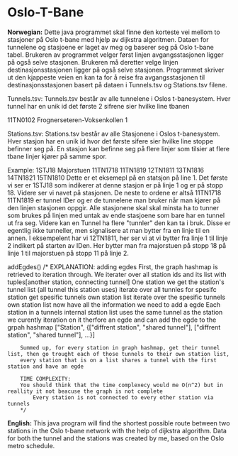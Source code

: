 # Oslo-T-Bane
**Norwegian:**
Dette java programmet skal finne den korteste vei mellom to stasjoner på Oslo t-bane med hjelp av dijkstra algoritmen.
Dataen for tunnelene og stasjoene er laget av meg og baserer seg på Oslo t-bane tabel. Brukeren av programmet velger 
først linjen avgangsstasjonen ligger på også selve stasjonen. Brukeren må deretter velge linjen destinasjonsstasjonen 
ligger på også selve stasjonen. Programmet skriver ut den kjappeste veien en kan ta for å reise fra avgangsstasjonen 
til destinasjonsstasjonen basert på dataen i Tunnels.tsv og Stations.tsv filene.

Tunnels.tsv:
    Tunnels.tsv består av alle tunnelene i Oslos t-banesystem. Hver tunnel har en unik id det første 2 sifrene sier hvilke line tbanen

11TN0102 Frognerseteren-Voksenkollen 1

Stations.tsv:
Stations.tsv består av alle Stasjonene i Oslos t-banesystem. Hver stasjon har en unik id hvor det første sifere sier hvilke line stoppe befinner 
seg på. En stasjon kan befinne seg på flere linjer som tilsier at flere tbane linjer kjører på samme spor.  

Example:
1STJ18 Majorstuen 11TN1718 11TN1819 12TN1811 13TN1816 14TN1821 15TN1810
Dette er et eksemepl på en statsjon på line 1. Det første vi ser er 1STJ18 som indikerer at denne stasjon er på linje 1 og er på stopp 18.
Videre ser vi navet på stasjonen. De neste to ordene er altså 11TN1718 11TN1819 er tunnel IDer og er de tunnelene man bruker når man kjører på 
den linjen stasjonen oppgir. Alle stasjonene skal skal minsta ha to tunner som brukes på linjen med untak av ende stasjoene som bare har en tunnel ut 
fra seg. Videre kan en Tunnel ha flere "tunnler" den kan ta i bruk. Disse er egentlig ikke tunneller, men signalisere at man bytter fra en linje til en  annen. I eksempelent har vi 12TN1811, her ser vi at vi bytter fra linje 1 til linje 2 indikert på starten av IDen. Her bytter man fra majorstuen på stopp 18 på linje 1 til majorstuen på stopp 11 på linje 2.

addEgdes()
/* EXPLANATION: adding egdes 
        First, the graph hashmap is retrieved to iteration through. We iterater over all station ids and its list with tuples[another station, connecting tunnel]
            One station we get the station's tunnel list (all tunnel this station uses) 
                iterate over all tunnles for spesifc station 
                    get spesific tunnels own station list
                        iterate over the spesific tunnels own station list
                            now have all the information we need to add a egde
                                Each station in a tunnels internal station list uses the same tunnel as the station we curently iteration on
                                it therfore an egde and can add the egde to the grpah hashmap
                                    ["Station", {["diffrent station", "shared tunnel"], ["diffrent station", "shared tunnel"], ...}]
                
        Summed up, for every station in graph hashmap, get their tunnel list, then go trought each of those tunnels to their own station list,
        every station that is on a list shares a tunnel with the first station and have an egde                  
        
        TIME COMPLEXITY:
        You should think that the time complexecy would me O(n^2) but in reallity it not beacuse the graph is not complete
            Every station is not connected to every other station via tunnels  
        */

**English:** 
This java program will find the shortest possible route between two stations in the Oslo t-bane network with the help of dijkstra algorithm. 
Data for both the tunnel and the stations was created by me, based on the Oslo metro schedule.
